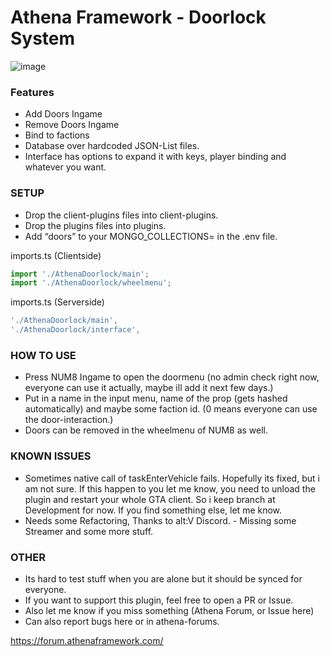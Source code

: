 # Athena Framework - Doorlock System
 
![image](https://user-images.githubusercontent.com/82890183/136729801-b86dc411-56e7-4d90-b8fb-a308143823b4.png)

### Features
* Add Doors Ingame
* Remove Doors Ingame
* Bind to factions
* Database over hardcoded JSON-List files.
* Interface has options to expand it with keys, player binding and whatever you want.

### SETUP

- Drop the client-plugins files into client-plugins.
- Drop the plugins files into plugins.
- Add “doors” to your MONGO_COLLECTIONS= in the .env file.

imports.ts (Clientside)
```typescript 
import './AthenaDoorlock/main';
import './AthenaDoorlock/wheelmenu';
```
imports.ts (Serverside)
```typescript
'./AthenaDoorlock/main',
'./AthenaDoorlock/interface',
```

### HOW TO USE
* Press NUM8 Ingame to open the doormenu (no admin check right now, everyone can use it actually, maybe ill add it next few days.)
* Put in a name in the input menu, name of the prop (gets hashed automatically) and maybe some faction id. (0 means everyone can use the door-interaction.)
* Doors can be removed in the wheelmenu of NUM8 as well.

### KNOWN ISSUES
* Sometimes native call of taskEnterVehicle fails. Hopefully its fixed, but i am not sure. If this happen to you let me know, you need to unload the plugin and restart your whole GTA client. So i keep branch at Development for now. If you find something else, let me know.
* Needs some Refactoring, Thanks to alt:V Discord. - Missing some Streamer and some more stuff.

### OTHER
* Its hard to test stuff when you are alone but it should be synced for everyone.
* If you want to support this plugin, feel free to open a PR or Issue.
* Also let me know if you miss something (Athena Forum, or Issue here) 
* Can also report bugs here or in athena-forums.

https://forum.athenaframework.com/
